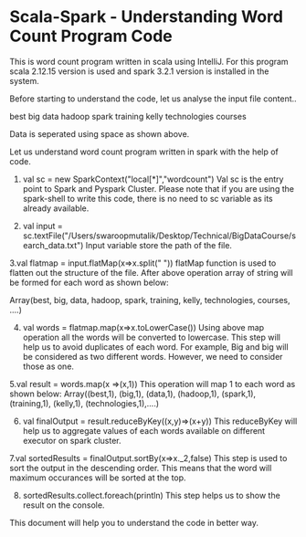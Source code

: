 # Scala-Spark - Understanding Word Count Program Code

This is word count program written in scala using IntelliJ. For this program scala 2.12.15 version is used and spark 3.2.1 version is
installed in the system.

Before starting to understand the code, let us analyse the input file content..

best big data hadoop spark training
kelly technologies courses

Data is seperated using space as shown above.

Let us understand word count program written in spark with the help of code.

1. val sc = new SparkContext("local[*]","wordcount")
Val sc is the entry point to Spark and Pyspark Cluster. Please note that if you are using the spark-shell to write this code, there is 
no need to sc variable as its already available. 

2. val input =  sc.textFile("/Users/swaroopmutalik/Desktop/Technical/BigDataCourse/search_data.txt") 
Input variable store the path of the file.

3.val flatmap = input.flatMap(x=>x.split(" "))
flatMap function is used to flatten out the structure of the file. After above operation array of string will be formed for each word as 
shown below:

Array(best, big, data, hadoop, spark, training, kelly, technologies, courses, ....)

4. val words = flatmap.map(x=>x.toLowerCase())
Using above map operation all the words will be converted to lowercase. This step will help us to avoid duplicates of each word.
For example, Big and big will be considered as two different words. However, we need to consider those as one.

5.val result = words.map(x =>(x,1))
This operation will map 1 to each word as shown below:
Array((best,1), (big,1), (data,1), (hadoop,1), (spark,1), (training,1), (kelly,1), (technologies,1),....)

6. val finalOutput = result.reduceByKey((x,y)=>(x+y))
This reduceByKey will help us to aggregate values of each words available on different executor on spark cluster.

7.val sortedResults = finalOutput.sortBy(x=>x._2,false)
This step is used to sort the output in the descending order. This means that the word will maximum occurances will be sorted 
at the top.

8. sortedResults.collect.foreach(println)
This step helps us to show the result on the console. 

This document will help you to understand the code in better way.

